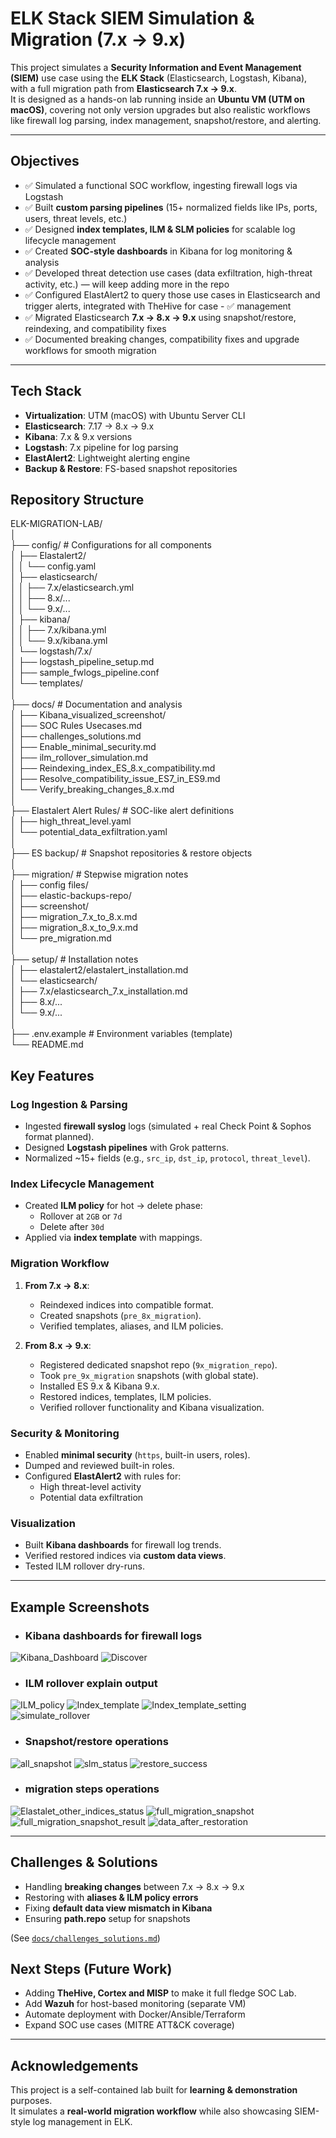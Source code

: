 
# ELK Stack SIEM Simulation & Migration (7.x → 9.x)

This project simulates a **Security Information and Event Management (SIEM)** use case using the **ELK Stack** (Elasticsearch, Logstash, Kibana), with a full migration path from **Elasticsearch 7.x → 9.x**.  
It is designed as a hands-on lab running inside an **Ubuntu VM (UTM on macOS)**, covering not only version upgrades but also realistic workflows like firewall log parsing, index management, snapshot/restore, and alerting.

---

## Objectives

- ✅ Simulated a functional SOC workflow, ingesting firewall logs via Logstash
- ✅ Built **custom parsing pipelines** (15+ normalized fields like IPs, ports, users, threat levels, etc.)
- ✅ Designed **index templates, ILM & SLM policies** for scalable log lifecycle management
- ✅ Created **SOC-style dashboards** in Kibana for log monitoring & analysis
- ✅ Developed threat detection use cases (data exfiltration, high-threat activity, etc.) — will keep adding more in the   repo
- ✅ Configured ElastAlert2 to query those use cases in Elasticsearch and trigger alerts, integrated with TheHive for case - ✅ management
- ✅ Migrated Elasticsearch **7.x → 8.x → 9.x** using snapshot/restore, reindexing, and compatibility fixes
- ✅ Documented breaking changes, compatibility fixes and upgrade workflows for smooth migration

---

## Tech Stack
- **Virtualization**: UTM (macOS) with Ubuntu Server CLI  
- **Elasticsearch**: 7.17 → 8.x → 9.x  
- **Kibana**: 7.x & 9.x versions  
- **Logstash**: 7.x pipeline for log parsing  
- **ElastAlert2**: Lightweight alerting engine  
- **Backup & Restore**: FS-based snapshot repositories 

## Repository Structure
ELK-MIGRATION-LAB/ <br>
│<br>
├── config/ # Configurations for all components<br>
│ ├── Elastalert2/<br>
│ │ └── config.yaml<br>
│ ├── elasticsearch/<br>
│ │ ├── 7.x/elasticsearch.yml<br>
│ │ ├── 8.x/...<br>
│ │ └── 9.x/...<br>
│ ├── kibana/<br>
│ │ ├── 7.x/kibana.yml<br>
│ │ └── 9.x/kibana.yml<br>
│ └── logstash/7.x/<br>
│ ├── logstash_pipeline_setup.md<br>
│ ├── sample_fwlogs_pipeline.conf<br>
│ └── templates/<br>
│<br>
├── docs/ # Documentation and analysis<br>
│ ├── Kibana_visualized_screenshot/<br>
│ ├── SOC Rules Usecases.md<br>
│ ├── challenges_solutions.md<br>
│ ├── Enable_minimal_security.md<br>
│ ├── ilm_rollover_simulation.md<br>
│ ├── Reindexing_index_ES_8.x_compatibility.md<br>
│ ├── Resolve_compatibility_issue_ES7_in_ES9.md<br>
│ └── Verify_breaking_changes_8.x.md<br>
│<br>
├── Elastalert Alert Rules/ # SOC-like alert definitions<br>
│ ├── high_threat_level.yaml<br>
│ └── potential_data_exfiltration.yaml<br>
│<br>
├── ES backup/ # Snapshot repositories & restore objects<br>
│<br>
├── migration/ # Stepwise migration notes<br>
│ ├── config files/<br>
│ ├── elastic-backups-repo/<br>
│ ├── screenshot/<br>
│ ├── migration_7.x_to_8.x.md<br>
│ ├── migration_8.x_to_9.x.md<br>
│ └── pre_migration.md<br>
│<br>
├── setup/ # Installation notes<br>
│ ├── elastalert2/elastalert_installation.md<br>
│ └── elasticsearch/<br>
│ ├── 7.x/elasticsearch_7.x_installation.md<br>
│ ├── 8.x/...<br>
│ └── 9.x/...<br>
│<br>
├── .env.example # Environment variables (template)<br>
└── README.md<br>

##  Key Features

### Log Ingestion & Parsing
- Ingested **firewall syslog** logs (simulated + real Check Point & Sophos format planned).  
- Designed **Logstash pipelines** with Grok patterns.  
- Normalized ~15+ fields (e.g., `src_ip`, `dst_ip`, `protocol`, `threat_level`).  

### Index Lifecycle Management
- Created **ILM policy** for hot → delete phase:
  - Rollover at `2GB` or `7d`  
  - Delete after `30d`  
- Applied via **index template** with mappings.  

### Migration Workflow
1. **From 7.x → 8.x**:
   - Reindexed indices into compatible format.  
   - Created snapshots (`pre_8x_migration`).  
   - Verified templates, aliases, and ILM policies.  

2. **From 8.x → 9.x**:
   - Registered dedicated snapshot repo (`9x_migration_repo`).  
   - Took `pre_9x_migration` snapshots (with global state).  
   - Installed ES 9.x & Kibana 9.x.  
   - Restored indices, templates, ILM policies.  
   - Verified rollover functionality and Kibana visualization.  

### Security & Monitoring
- Enabled **minimal security** (`https`, built-in users, roles).  
- Dumped and reviewed built-in roles.  
- Configured **ElastAlert2** with rules for:
  - High threat-level activity  
  - Potential data exfiltration  

### Visualization
- Built **Kibana dashboards** for firewall log trends.  
- Verified restored indices via **custom data views**.  
- Tested ILM rollover dry-runs.  

---

## Example Screenshots
- ### Kibana dashboards for firewall logs  
![Kibana_Dashboard](/docs/Kibana_visualized_screenshot/kibana_dashboard_image.png)
![Discover](/config/logstash/7.x/screenshot/sample_syslog_fwlog_discover.png)
- ### ILM rollover explain output  
![ILM_policy](/config/logstash/7.x/screenshot/sample_syslog_fwlog_ilm_policy.png)
![Index_template](/config/logstash/7.x/screenshot/index_template.png)
![Index_template_setting](/config/logstash/7.x/screenshot/index_template_setting.png)
![simulate_rollover](/docs/Kibana_visualized_screenshot/simulate_rollover_syslog_fwlogs.png)
- ### Snapshot/restore operations  
![all_snapshot](/ES%20backup/screenshot/all_snapshot.png)
![slm_status](/ES%20backup/screenshot/slm_status.png)
![restore_success](/ES%20backup/screenshot/restoration_success.png)
- ### migration steps operations
![Elastalet_other_indices_status](/migration/screenshot/docs_count_2.png)
![full_migration_snapshot](/migration/screenshot/full_migration_snapshot_4.png)
![full_migration_snapshot_result](/migration/screenshot/full_migration_snapshot_result_5.png)
![data_after_restoration](/migration/screenshot/ES9.x_data_after_migration.png)

---

## Challenges & Solutions
- Handling **breaking changes** between 7.x → 8.x → 9.x  
- Restoring with **aliases & ILM policy errors**  
- Fixing **default data view mismatch in Kibana**  
- Ensuring **path.repo** setup for snapshots  

(See [`docs/challenges_solutions.md`](./docs/challenges_solutions.md))

## Next Steps (Future Work)
- Adding **TheHive, Cortex and MISP** to make it full fledge SOC Lab. 
- Add **Wazuh** for host-based monitoring (separate VM)  
- Automate deployment with Docker/Ansible/Terraform  
- Expand SOC use cases (MITRE ATT&CK coverage)

---

## Acknowledgements
This project is a self-contained lab built for **learning & demonstration** purposes.  
It simulates a **real-world migration workflow** while also showcasing SIEM-style log management in ELK.  
